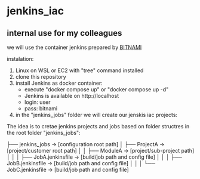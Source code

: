 # jenkins_iac
## internal use for my colleagues

we will use the container jenkins prepared by [BITNAMI](https://bitnami.com/stack/jenkins/containers)

instalation:

 1. Linux on WSL or EC2 with "tree" command installed
 2. clone this repository
 3. install Jenkins as docker container:
    - execute "docker compose up" or "docker compose up -d"
    - Jenkins is available on http://localhost
    - login: user
    - pass: bitnami
 4. in the "jenkins_jobs" folder we will create our jenskis iac projects:
 
 The idea is to cretae jenkins projects and jobs based on folder structres in the root folder "jenkins_jobs":

├── jenkins_jobs                    -> [configuration root path]
│   ├── ProjectA                    -> [project/customer root path]
│   │   ├── ModuleA                 -> [project/sub-project path]
│   │   │   ├── JobA.jenkinsfile    -> [build/job path and config file]
│   │   │   ├── JobB.jenkinsfile    -> [build/job path and config file]
│   │   │   └── JobC.jenkinsfile    -> [build/job path and config file] 



